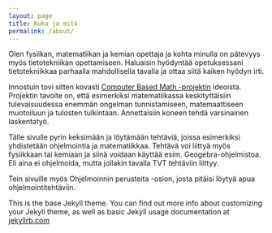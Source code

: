 ```yaml
---
layout: page
title: Kuka ja mitä
permalink: /about/
---
```

Olen fysiikan, matematiikan ja kemian opettaja ja kohta minulla on pätevyys myös
tietotekniikan opettamiseen. Haluaisin hyödyntää opetuksessani tietotekniikkaa
parhaalla mahdollisella tavalla ja ottaa siitä kaiken hyödyn irti. 

Innostuin tovi sitten kovasti [Computer Based Math -projektin](https://www.computerbasedmath.org/)
ideoista. Projektin tavoite on, että esimerkiksi matematiikassa keskityttäisiin
tulevaisuudessa enemmän ongelman tunnistamiseen, matemaattiseen muotoiluun ja 
tulosten tulkintaan. Annettaisiin koneen tehdä varsinainen laskentatyö.

Tälle sivulle pyrin keksimään ja löytämään tehtäviä, joissa esimerkiksi yhdistetään
ohjelmointia ja matematiikkaa. Tehtävä voi liittyä myös fysiikkaan tai kemiaan ja 
siinä voidaan käyttää esim. Geogebra-ohjelmistoa. Eli aina ei ohjelmoida, mutta
jollakin tavalla TVT tehtäviin liittyy.

Tein sivuille myös Ohjelmoinnin perusteita -osion, josta pitäisi löytyä apua ohjelmointitehtäviin.

This is the base Jekyll theme. You can find out more info about customizing your Jekyll theme, as well as basic Jekyll usage documentation at [jekyllrb.com](http://jekyllrb.com/)

